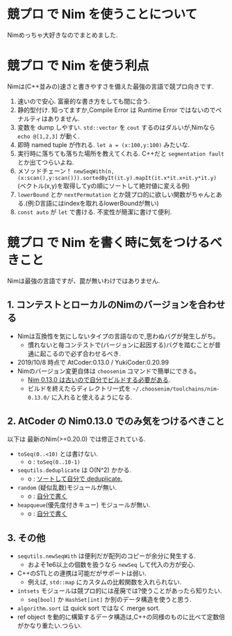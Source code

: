 # 競プロ で Nim を使うことについて
Nimめっちゃ大好きなのでまとめました.

# 競プロ で Nim を使う利点
Nimは(C++並みの)速さと書きやすさを備えた最強の言語で競プロ向きです.
1. 速いので安心. 富豪的な書き方をしても間に合う.
1. 静的型付け. 知ってますか,Compile Error は Runtime Error ではないのでペナルティはありません.
1. 変数を dump しやすい. `std::vector` を `cout` するのはダルいが,Nimなら `echo @[1,2,3]` が動く.
1. 即時 named tuple が作れる. `let a = (x:100,y:100)` みたいな.
1. 実行時に落ちても落ちた場所を教えてくれる. C++だと `segmentation fault` とか出てつらいよね.
1. メソッドチェーン！ `newSeqWith(n,(x:scan(),y:scan())).sortedByIt(it.y).mapIt(it.x*it.x+it.y*it.y)` (ベクトル(x,y)を取得してyの順にソートして絶対値に変える例)
1. `lowerBound` とか `nextPermutation` とか競プロ的に欲しい関数がちゃんとある.(例:D言語にはindexを取れるlowerBoundが無い)
1. `const auto` が `let` で書ける. 不変性が簡潔に書けて便利.

# 競プロ で Nim を書く時に気をつけるべきこと
Nimは最強の言語ですが、罠が無いわけではありません.

## 1. コンテストとローカルのNimのバージョンを合わせる
- Nimは互換性を気にしないタイプの言語なので,思わぬバグが発生しがち。
  - 慣れないと毎コンテストで(バージョンに起因する)バグを踏むことが普通に起こるので必ず合わせるべき.
- 2019/10/8 時点で AtCoder:0.13.0 / YukiCoder:0.20.99
- Nimのバージョン変更自体は `choosenim` コマンドで簡単にできる。
  - [Nim 0.13.0 は古いので自分でビルドする必要がある](https://qiita.com/sessions/items/561f8a3aa6eba6d4d7a9).
  - ビルドを終えたらディレクトリ一式を `~/.choosenim/toolchains/nim-0.13.0/` に入れると使えるようになる.

## 2. AtCoder の Nim0.13.0 でのみ気をつけるべきこと
以下は 最新のNim(>=0.20.0) では修正されている.
- `toSeq(0..<10)` とは書けない.
  - o : `toSeq(0..10-1)`
- `sequtils.deduplicate` は O(N^2) かかる.
  - o : [ソートして自分で deduplicate. ](./lib/seq/sequence.nim)
- `random` (疑似乱数)モジュールが無い.
  - o : [自分で書く](./lib/mathlib/random.nim)
- `heapqueue`(優先度付きキュー) モジュールが無い.
  - o : [自分で書く](./lib/datastructure/set/priorityqueue.nim)

## 3. その他
- `sequtils.newSeqWith` は便利だが配列のコピーが余分に発生する.
  - およそ1e6以上の個数を扱うなら `newSeq` して代入の方が安心.
- C++のSTLとの連携は可能だがサポートは弱い.
  - 例えば, `std::map` にカスタムの比較関数を入れられない.
- `intsets` モジュールは競プロ的には産廃では?使うことがあったら知りたい.
  - `seq[bool]` か `HashSet[int]` か別のデータ構造を使うと思う.
- `algorithm.sort` は quick sort ではなく merge sort.
- ref object を動的に構築するデータ構造は,C++の同様のものに比べて定数倍がかなり重たい.つらい.
